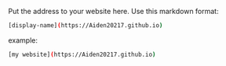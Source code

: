 Put the address to your website here. Use this markdown format:

```bash
[display-name](https://Aiden20217.github.io)
```

example:
```bash
[my website](https://Aiden20217.github.io)
```